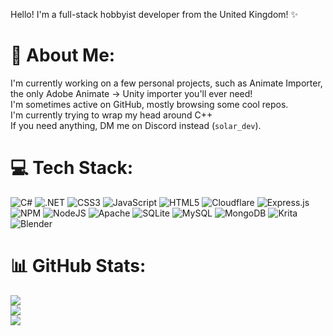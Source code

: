 Hello! I'm a full-stack hobbyist developer from the United Kingdom! ✨

# 🌆 About Me:
I'm currently working on a few personal projects, such as Animate Importer, the only Adobe Animate -> Unity importer you'll ever need!<br>I'm sometimes active on GitHub, mostly browsing some cool repos.<br>I'm currently trying to wrap my head around C++<br>If you need anything, DM me on Discord instead (``solar_dev``).

# 💻 Tech Stack:
![C#](https://img.shields.io/badge/csharp-%23323330.svg?style=for-the-badge&logo=csharp&logoColor=%23F7DF1E) ![.NET](https://img.shields.io/badge/dotnet-%23000000.svg?style=for-the-badge&logo=dotnet&logoColor=white) ![CSS3](https://img.shields.io/badge/css3-%231572B6.svg?style=for-the-badge&logo=css3&logoColor=white) ![JavaScript](https://img.shields.io/badge/javascript-%23323330.svg?style=for-the-badge&logo=javascript&logoColor=%23F7DF1E) ![HTML5](https://img.shields.io/badge/html5-%23E34F26.svg?style=for-the-badge&logo=html5&logoColor=white) ![Cloudflare](https://img.shields.io/badge/Cloudflare-F38020?style=for-the-badge&logo=Cloudflare&logoColor=white) ![Express.js](https://img.shields.io/badge/express.js-%23404d59.svg?style=for-the-badge&logo=express&logoColor=%2361DAFB) ![NPM](https://img.shields.io/badge/NPM-%23000000.svg?style=for-the-badge&logo=npm&logoColor=white) ![NodeJS](https://img.shields.io/badge/node.js-6DA55F?style=for-the-badge&logo=node.js&logoColor=white) ![Apache](https://img.shields.io/badge/apache-%23D42029.svg?style=for-the-badge&logo=apache&logoColor=white) ![SQLite](https://img.shields.io/badge/sqlite-%2307405e.svg?style=for-the-badge&logo=sqlite&logoColor=white) ![MySQL](https://img.shields.io/badge/mysql-%2300f.svg?style=for-the-badge&logo=mysql&logoColor=white) ![MongoDB](https://img.shields.io/badge/MongoDB-%234ea94b.svg?style=for-the-badge&logo=mongodb&logoColor=white) ![Krita](https://img.shields.io/badge/Krita-203759?style=for-the-badge&logo=krita&logoColor=EEF37B) ![Blender](https://img.shields.io/badge/blender-%23F5792A.svg?style=for-the-badge&logo=blender&logoColor=white)
# 📊 GitHub Stats:
![](https://github-readme-stats.vercel.app/api?username=LiterallySolar&theme=radical&hide_border=false&include_all_commits=true&count_private=true)<br/>
![](https://github-readme-streak-stats.herokuapp.com/?user=LiterallySolar&theme=radical&hide_border=false)<br/>
![](https://github-readme-stats.vercel.app/api/top-langs/?username=LiterallySolar&theme=radical&hide_border=false&include_all_commits=true&count_private=true&layout=compact)
